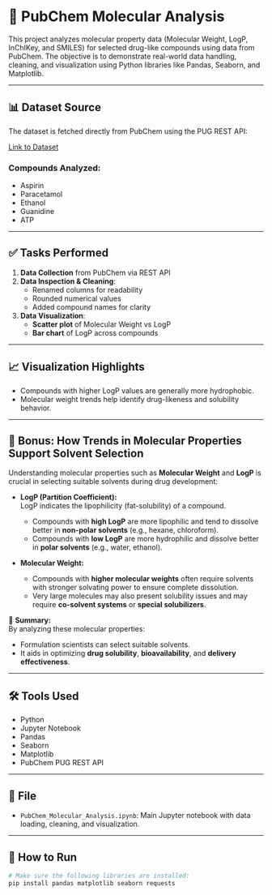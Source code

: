 # 🧪 PubChem Molecular Analysis

This project analyzes molecular property data (Molecular Weight, LogP, InChIKey, and SMILES) for selected drug-like compounds using data from PubChem. The objective is to demonstrate real-world data handling, cleaning, and visualization using Python libraries like Pandas, Seaborn, and Matplotlib.

---

## 📊 Dataset Source

The dataset is fetched directly from PubChem using the PUG REST API:

[Link to Dataset](https://pubchem.ncbi.nlm.nih.gov/rest/pug/compound/cid/2244,1983,702,6322,5957/property/MolecularWeight,LogP,InChIKey,CanonicalSMILES/CSV)

### Compounds Analyzed:
- Aspirin
- Paracetamol
- Ethanol
- Guanidine
- ATP

---

## ✅ Tasks Performed

1. **Data Collection** from PubChem via REST API
2. **Data Inspection & Cleaning**:
   - Renamed columns for readability
   - Rounded numerical values
   - Added compound names for clarity
3. **Data Visualization**:
   - **Scatter plot** of Molecular Weight vs LogP
   - **Bar chart** of LogP across compounds

---

## 📈 Visualization Highlights

- Compounds with higher LogP values are generally more hydrophobic.
- Molecular weight trends help identify drug-likeness and solubility behavior.

---

## 🧪 Bonus: How Trends in Molecular Properties Support Solvent Selection

Understanding molecular properties such as **Molecular Weight** and **LogP** is crucial in selecting suitable solvents during drug development:

- **LogP (Partition Coefficient):**  
  LogP indicates the lipophilicity (fat-solubility) of a compound.  
  - Compounds with **high LogP** are more lipophilic and tend to dissolve better in **non-polar solvents** (e.g., hexane, chloroform).  
  - Compounds with **low LogP** are more hydrophilic and dissolve better in **polar solvents** (e.g., water, ethanol).

- **Molecular Weight:**  
  - Compounds with **higher molecular weights** often require solvents with stronger solvating power to ensure complete dissolution.  
  - Very large molecules may also present solubility issues and may require **co-solvent systems** or **special solubilizers**.

📌 **Summary:**  
By analyzing these molecular properties:
- Formulation scientists can select suitable solvents.
- It aids in optimizing **drug solubility**, **bioavailability**, and **delivery effectiveness**.

---

## 🛠️ Tools Used

- Python
- Jupyter Notebook
- Pandas
- Seaborn
- Matplotlib
- PubChem PUG REST API

---

## 📁 File

- `PubChem_Molecular_Analysis.ipynb`: Main Jupyter notebook with data loading, cleaning, and visualization.

---

## 🔗 How to Run

```bash
# Make sure the following libraries are installed:
pip install pandas matplotlib seaborn requests
